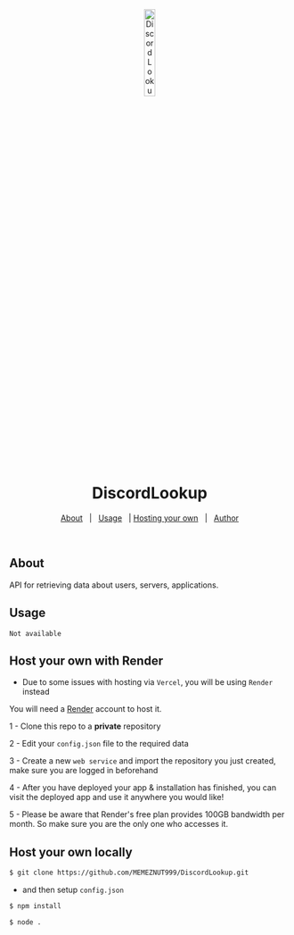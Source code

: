 <div align="center" id="top"> 
  <img src="https://cdn.discordapp.com/attachments/1047881750342291566/1137409085935997089/sasa.png" alt="DiscordLookup" style="width:20%" />

  &#xa0;

</div>

<h1 align="center">DiscordLookup</h1>



<p align="center">
  <a href="#about">About</a> &#xa0; | &#xa0; 
  <a href="#usage">Usage</a> &#xa0; |
  <a href="#Host-your-own-with-vercel">Hosting your own</a> &#xa0; | &#xa0;
  <a href="https://github.com/MEMEZNUT999" target="_blank">Author</a>
</p>

<br>

## About ##

API for retrieving data about users, servers, applications.

## Usage ##

`Not available`

## Host your own with Render ##

- Due to some issues with hosting via `Vercel`, you will be using `Render` instead

You will need a [Render](https://render.com) account to host it.

1 - Clone this repo to a **private** repository

2 - Edit your `config.json` file to the required data

3 - Create a new `web service` and import the repository you just created, make sure you are logged in beforehand

4 - After you have deployed your app & installation has finished, you can visit the deployed app and use it anywhere you would like!

5 - Please be aware that Render's free plan provides 100GB bandwidth per month. So make sure you are the only one who accesses it.

## Host your own locally ##

```bash
$ git clone https://github.com/MEMEZNUT999/DiscordLookup.git
```
- and then setup `config.json`
```bash
$ npm install
```
```bash
$ node .

```

&#xa0;

